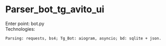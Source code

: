 # Parser_bot_tg_avito_ui
Enter point: bot.py <br>
Technologies:

```
Parsing: requests, bs4; Tg_Bot: aiogram, asyncio; bd: sqlite + json.
```
